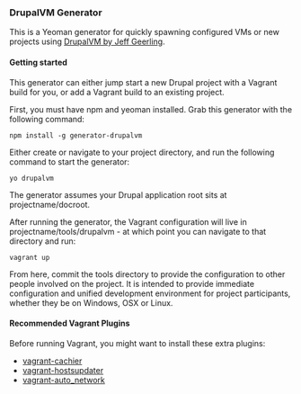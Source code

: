### DrupalVM Generator

This is a Yeoman generator for quickly spawning configured VMs or new projects using [DrupalVM by Jeff Geerling](http://www.drupalvm.com).

#### Getting started

This generator can either jump start a new Drupal project with a Vagrant build for you, or add a Vagrant build to an existing project.

First, you must have npm and yeoman installed. Grab this generator with the following command:

    npm install -g generator-drupalvm

Either create or navigate to your project directory, and run the following command to start the generator:

    yo drupalvm

The generator assumes your Drupal application root sits at projectname/docroot.

After running the generator, the Vagrant configuration will live in projectname/tools/drupalvm - at which point you can navigate to that directory and run:

    vagrant up

From here, commit the tools directory to provide the configuration to other people involved on the project. It is intended to provide immediate configuration and unified development environment for project participants, whether they be on Windows, OSX or Linux.

#### Recommended Vagrant Plugins

Before running Vagrant, you might want to install these extra plugins:

* [vagrant-cachier](https://github.com/fgrehm/vagrant-cachier)
* [vagrant-hostsupdater](https://github.com/cogitatio/vagrant-hostsupdater)
* [vagrant-auto\_network](https://github.com/oscar-stack/vagrant-auto_network)
